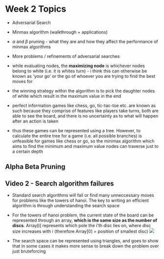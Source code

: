 # Week 2 Topics
- Adversarial Search
- Minmax algorithm (walkthrough + applications)
- $\alpha$ and $\beta$ pruning - what they are and how they affect the performance of minmax algorithms
- More problems / refinements of adversarial searches


- while evaluating nodes, the **maximizing node** is whichever nodes belong to white (i.e. it is whites turn) - i think this can otherwise be known as 'your go' or the go of whoever you are trying to find the best moves for
- the winning strategy within the algorithm is to pick the daughter nodes of white which result in the maximum value in the end
- perfect information games like chess, go, tic-tac-toe etc. are known as such because they comprise of features like players take turns, both are able to see the board, and there is no uncertainty as to what will happen after an action is taken
- thus these games can be represented using a tree. However, to calculate the entire tree for a game (i.e. all possible branches) is unfeasible for games like chess or go, so the minimax algorithm which aims to find the minimum and maximum value nodes can traverse just to a certain depth


## Alpha Beta Pruning






## Video 2 - Search algorithm failures

- Standard search algorithms will fail or find many unneccessary moves for problems like the towers of hanoi. The key to writing an efficient algorithm is through understanding the search space
- For the towers of hanoi problem, the current state of the board can be represented through an array, **which is the same size as the number of discs**. Array[i] represents which pole the i'th disc lies on, where disc size increases with i (therefore Array[0] = position of smallest disc)
  ![](https://i.imgur.com/cba6Obz.png)


- The search space can be represented using triangles, and goes to show that in some cases it makes more sense to break down the problem over just bruteforcing